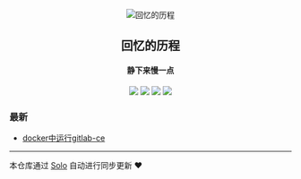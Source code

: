 <p align="center"><img alt="回忆的历程" src="https://static.b3log.org/images/brand/solo-32.png"></p><h2 align="center">
回忆的历程
</h2>

<h4 align="center">静下来慢一点</h4>
<p align="center"><a title="回忆的历程" target="_blank" href="https://github.com/yyxhgy/solo-blog"><img src="https://img.shields.io/github/last-commit/yyxhgy/solo-blog.svg?style=flat-square&color=FF9900"></a>
<a title="GitHub repo size in bytes" target="_blank" href="https://github.com/yyxhgy/solo-blog"><img src="https://img.shields.io/github/repo-size/yyxhgy/solo-blog.svg?style=flat-square"></a>
<a title="Solo Version" target="_blank" href="https://github.com/b3log/solo/releases"><img src="https://img.shields.io/badge/solo-3.6.4-f1e05a.svg?style=flat-square&color=blueviolet"></a>
<a title="Hits" target="_blank" href="https://github.com/b3log/hits"><img src="https://hits.b3log.org/yyxhgy/solo-blog.svg"></a></p>

### 最新

* [docker中运行gitlab-ce](https://blog.flushgo.xyz/articles/2019/09/12/1568276837239.html)



---

本仓库通过 [Solo](https://github.com/b3log/solo) 自动进行同步更新 ❤️ 